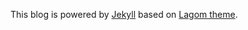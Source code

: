This blog is powered by <a href="http://jekyllrb.com/">Jekyll</a> based on <a href="https://github.com/swanson/lagom">Lagom theme</a>.